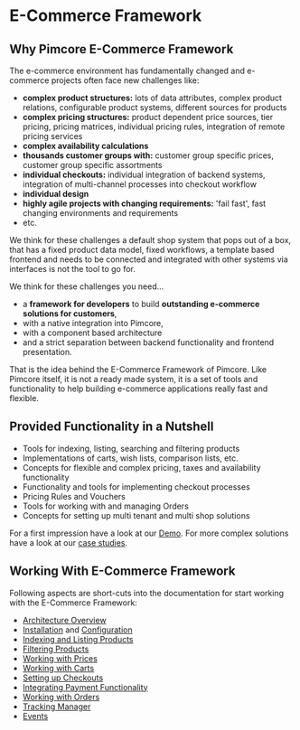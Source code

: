 # E-Commerce Framework

## Why Pimcore E-Commerce Framework
The e-commerce environment has fundamentally changed and e-commerce projects often face new challenges like: 
 - **complex product structures:** lots of data attributes, complex product relations, configurable product systems, 
    different sources for products
 - **complex pricing structures:** product dependent price sources, tier pricing, pricing matrices, individual pricing 
   rules, integration of remote pricing services
 - **complex availability calculations**
 - **thousands customer groups with:** customer group specific prices, customer group specific assortments
 - **individual checkouts:** individual integration of backend systems, integration of multi-channel processes into 
   checkout workflow
 - **individual design**
 - **highly agile projects with changing requirements:** 'fail fast', fast changing environments and requirements
 - etc. 
 
We think for these challenges a default shop system that pops out of a box, that has a fixed product data model, fixed 
workflows, a template based frontend and needs to be connected and integrated with other systems via interfaces 
is not the tool to go for. 

We think for these challenges you need...
- a **framework for developers** to build **outstanding e-commerce solutions for customers**,
- with a native integration into Pimcore,
- with a component based architecture
- and a strict separation between backend functionality and frontend presentation. 

That is the idea behind the E-Commerce Framework of Pimcore. Like Pimcore itself, it is not a ready made system,
it is a set of tools and functionality to help building e-commerce applications really fast and flexible. 

 
## Provided Functionality in a Nutshell 
- Tools for indexing, listing, searching and filtering products 
- Implementations of carts, wish lists, comparison lists, etc.
- Concepts for flexible and complex pricing, taxes and availability functionality 
- Functionality and tools for implementing checkout processes
- Pricing Rules and Vouchers
- Tools for working with and managing Orders
- Concepts for setting up multi tenant and multi shop solutions

For a first impression have a look at our [Demo](https://demo.pimcore.fun). For more complex solutions
have a look at our [case studies](https://pimcore.com/en/customers?industry=&capability=618). 


## Working With E-Commerce Framework
 
Following aspects are short-cuts into the documentation for start working with the E-Commerce Framework: 

- [Architecture Overview](./doc/01_Architecture_Overview.md)
- [Installation](./doc/03_Installation.md) and [Configuration](./doc/04_Configuration/README.md)
- [Indexing and Listing Products](./doc/05_Index_Service/README.md)
- [Filtering Products](./doc/07_Filter_Service/README.md)
- [Working with Prices](./doc/09_Working_with_Prices/README.md)
- [Working with Carts](./doc/11_Cart_Manager.md)
- [Setting up Checkouts](./doc/13_Checkout_Manager/README.md)
- [Integrating Payment Functionality](./doc/15_Payment/README.md)
- [Working with Orders](./doc/17_Order_Manager/README.md)
- [Tracking Manager](./doc/19_Tracking_Manager.md)
- [Events](./doc/20_Event_API_and_Event_Manager.md)
